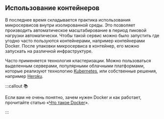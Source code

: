 ## Использование контейнеров

В последнее время складывается практика использования микросервисов внутри изолированной среды. Это позволяет производить автоматическое масштабирование в период пиковой нагрузки автоматически. Чтобы такой сервис можно было запустить где угодно часто пользуются контейнерами, например контейнерами Docker. После упаковки микросервиса в контейнер, его можно запускать на различной инфраструктуре.

Часто применяется технология кластеризации. Можно пользоваться выделенным серверами, популярными облачными платформами, которые реализуют технологию [Kubernetes](https://kubernetes.io), или собственные решения, например [Heroku](https://www.heroku.com).

:::callout 📚

Если вам не очень понятно, зачем нужен Docker и как работает, прочитайте статью «[Что такое Docker](/tools/docker/)».

:::
